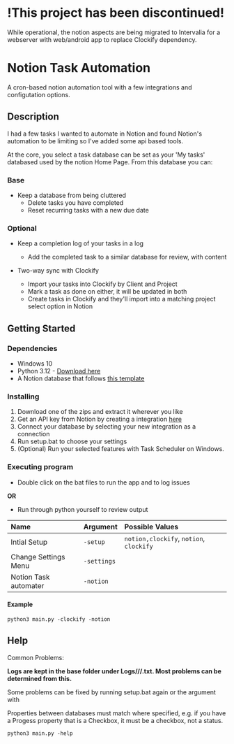 # !This project has been discontinued!
While operational, the notion aspects are being migrated to Intervalia for a webserver with web/android app to replace Clockify dependency.

# Notion Task Automation

A cron-based notion automation tool with a few integrations and configutation options.

## Description

I had a few tasks I wanted to automate in Notion and found Notion's automation to be limiting so I've added some api based tools.

At the core, you select a task database can be set as your 'My tasks' databased used by the notion Home Page. From this database you can:

### Base
- Keep a database from being cluttered
  - Delete tasks you have completed
  - Reset recurring tasks with a new due date

### Optional
- Keep a completion log of your tasks in a log
  - Add the completed task to a similar database for review, with content

- Two-way sync with Clockify
  - Import your tasks into Clockify by Client and Project
  - Mark a task as done on either, it will be updated in both
  - Create tasks in Clockify and they'll import into a matching project select option in Notion

## Getting Started

### Dependencies

- Windows 10
- Python 3.12 - [Download here](https://www.python.org/downloads/)
- A Notion database that follows [this template](https://pixelmixery.notion.site/1ce62907d7c28041914adb26db9b8754?v=1ce62907d7c28037bb6f000c025c033a&pvs=4)
 
### Installing

1. Download one of the zips and extract it wherever you like
1. Get an API key from Notion by creating a integration [here](https://www.notion.so/profile/integrations)
1. Connect your database by selecting your new integration as a connection
1. Run setup.bat to choose your settings
1. (Optional) Run your selected features with Task Scheduler on Windows. 

### Executing program

* Double click on the bat files to run the app and to log issues 

**OR**
* Run through python yourself to review output

|Name|Argument|Possible Values|
|:-|:-|:-|
|Intial Setup|`-setup`|`notion,clockify`, `notion`, `clockify`|
|Change Settings Menu|`-settings`||
|Notion Task automater|`-notion`||

#### Example
```
python3 main.py -clockify -notion
```

## Help

Common Problems:

**Logs are kept in the base folder under Logs/<year>/<month>/<day>.txt. Most problems can be determined from this.**

Some problems can be fixed by running setup.bat again or the argument with 

Properties between databases must match where specified, e.g. if you have a Progess property that is a Checkbox, it must be a checkbox, not a status.
```
python3 main.py -help
```
